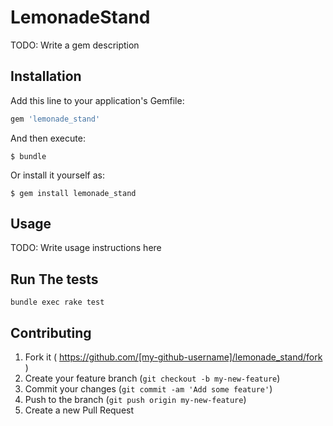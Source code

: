 # LemonadeStand

TODO: Write a gem description

## Installation

Add this line to your application's Gemfile:

```ruby
gem 'lemonade_stand'
```

And then execute:

    $ bundle

Or install it yourself as:

    $ gem install lemonade_stand

## Usage

TODO: Write usage instructions here

## Run The tests

`bundle exec rake test`


## Contributing

1. Fork it ( https://github.com/[my-github-username]/lemonade_stand/fork )
2. Create your feature branch (`git checkout -b my-new-feature`)
3. Commit your changes (`git commit -am 'Add some feature'`)
4. Push to the branch (`git push origin my-new-feature`)
5. Create a new Pull Request
